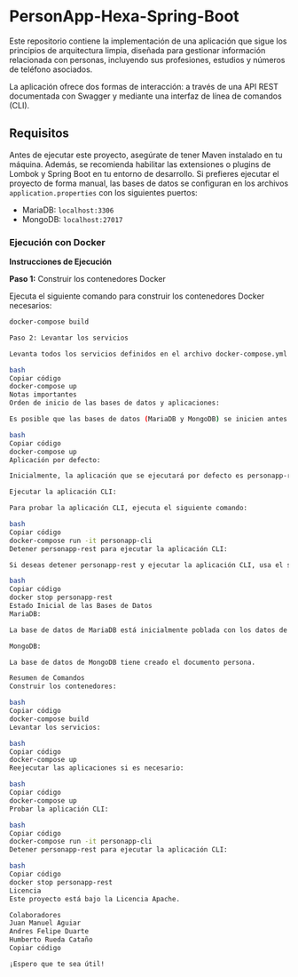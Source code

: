 # PersonApp-Hexa-Spring-Boot

Este repositorio contiene la implementación de una aplicación que sigue los principios de arquitectura limpia, diseñada para gestionar información relacionada con personas, incluyendo sus profesiones, estudios y números de teléfono asociados.

La aplicación ofrece dos formas de interacción: a través de una API REST documentada con Swagger y mediante una interfaz de línea de comandos (CLI).

## Requisitos

Antes de ejecutar este proyecto, asegúrate de tener Maven instalado en tu máquina. Además, se recomienda habilitar las extensiones o plugins de Lombok y Spring Boot en tu entorno de desarrollo. Si prefieres ejecutar el proyecto de forma manual, las bases de datos se configuran en los archivos `application.properties` con los siguientes puertos:

- MariaDB: `localhost:3306`
- MongoDB: `localhost:27017`

### Ejecución con Docker

**Instrucciones de Ejecución**

**Paso 1:** Construir los contenedores Docker

Ejecuta el siguiente comando para construir los contenedores Docker necesarios:

```bash
docker-compose build

Paso 2: Levantar los servicios

Levanta todos los servicios definidos en el archivo docker-compose.yml con el siguiente comando:

bash
Copiar código
docker-compose up
Notas importantes
Orden de inicio de las bases de datos y aplicaciones:

Es posible que las bases de datos (MariaDB y MongoDB) se inicien antes que las aplicaciones. Si esto ocurre, simplemente vuelve a ejecutar las aplicaciones con el comando:

bash
Copiar código
docker-compose up
Aplicación por defecto:

Inicialmente, la aplicación que se ejecutará por defecto es personapp-rest.

Ejecutar la aplicación CLI:

Para probar la aplicación CLI, ejecuta el siguiente comando:

bash
Copiar código
docker-compose run -it personapp-cli
Detener personapp-rest para ejecutar la aplicación CLI:

Si deseas detener personapp-rest y ejecutar la aplicación CLI, usa el siguiente comando:

bash
Copiar código
docker stop personapp-rest
Estado Inicial de las Bases de Datos
MariaDB:

La base de datos de MariaDB está inicialmente poblada con los datos de la entidad persona.

MongoDB:

La base de datos de MongoDB tiene creado el documento persona.

Resumen de Comandos
Construir los contenedores:

bash
Copiar código
docker-compose build
Levantar los servicios:

bash
Copiar código
docker-compose up
Reejecutar las aplicaciones si es necesario:

bash
Copiar código
docker-compose up
Probar la aplicación CLI:

bash
Copiar código
docker-compose run -it personapp-cli
Detener personapp-rest para ejecutar la aplicación CLI:

bash
Copiar código
docker stop personapp-rest
Licencia
Este proyecto está bajo la Licencia Apache.

Colaboradores
Juan Manuel Aguiar
Andres Felipe Duarte
Humberto Rueda Cataño
Copiar código

¡Espero que te sea útil!
